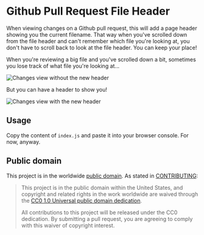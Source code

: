 # Github Pull Request File Header

When viewing changes on a Github pull request, this will add a page header showing
you the current filename.  That way when you've scrolled down from the file header
and can't remember which file you're looking at, you don't have to scroll back to
look at the file header.  You can keep your place!

When you're reviewing a big file and you've scrolled down a bit, sometimes you lose track of what file you're looking at...

![Changes view without the new header](https://i.imgur.com/c1BwO1t.png)

But you can have a header to show you!

![Changes view with the new header](https://i.imgur.com/vhVA24i.png)

## Usage

Copy the content of `index.js` and paste it into your browser console.  For now,
anyway.

## Public domain

This project is in the worldwide [public domain](LICENSE.md). As stated in
[CONTRIBUTING](CONTRIBUTING.md):

> This project is in the public domain within   the United States, and copyright
> and related rights in the work worldwide are waived through the
> [CC0 1.0 Universal public domain dedication](https://creativecommons.org/publicdomain/zero/1.0/).
>
> All contributions to this project will be released under the CC0 dedication.
> By submitting a pull request, you are agreeing to comply with this waiver of
> copyright interest.
